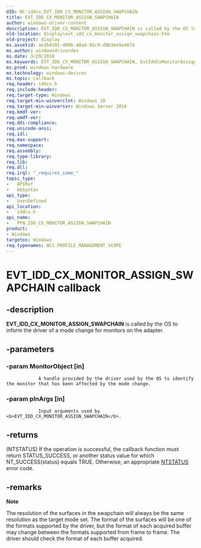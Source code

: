 ```yaml
---
UID: NC:iddcx.EVT_IDD_CX_MONITOR_ASSIGN_SWAPCHAIN
title: EVT_IDD_CX_MONITOR_ASSIGN_SWAPCHAIN
author: windows-driver-content
description: EVT_IDD_CX_MONITOR_ASSIGN_SWAPCHAIN is called by the OS to inform the driver of a mode change for monitors on the adapter.
old-location: display\evt_idd_cx_monitor_assign_swapchain.htm
old-project: display
ms.assetid: ae3b4101-d006-48ad-91c9-d9b3ee9a4674
ms.author: windowsdriverdev
ms.date: 3/29/2018
ms.keywords: EVT_IDD_CX_MONITOR_ASSIGN_SWAPCHAIN, EvtIddCxMonitorAssignSwapchain, EvtIddCxMonitorAssignSwapchain callback function [Display Devices], PFN_IDD_CX_MONITOR_ASSIGN_SWAPCHAIN, PFN_IDD_CX_MONITOR_ASSIGN_SWAPCHAIN callback function pointer [Display Devices], display.evt_idd_cx_monitor_assign_swapchain, iddcx/EvtIddCxMonitorAssignSwapchain
ms.prod: windows-hardware
ms.technology: windows-devices
ms.topic: callback
req.header: iddcx.h
req.include-header: 
req.target-type: Windows
req.target-min-winverclnt: Windows 10
req.target-min-winversvr: Windows Server 2016
req.kmdf-ver: 
req.umdf-ver: 
req.ddi-compliance: 
req.unicode-ansi: 
req.idl: 
req.max-support: 
req.namespace: 
req.assembly: 
req.type-library: 
req.lib: 
req.dll: 
req.irql: "_requires_same_"
topic_type:
-	APIRef
-	kbSyntax
api_type:
-	UserDefined
api_location:
-	iddcx.h
api_name:
-	PFN_IDD_CX_MONITOR_ASSIGN_SWAPCHAIN
product:
- Windows
targetos: Windows
req.typenames: WCS_PROFILE_MANAGEMENT_SCOPE
---
```


# EVT_IDD_CX_MONITOR_ASSIGN_SWAPCHAIN callback


## -description


<b>EVT_IDD_CX_MONITOR_ASSIGN_SWAPCHAIN</b> is called by the OS to inform the driver of a mode change for monitors on the adapter.


## -parameters




### -param MonitorObject [in]


                    
                A handle provided by the driver used by the OS to identify the monitor that has been affected by the mode change.


### -param pInArgs [in]


                    
                Input arguments used by <b>EVT_IDD_CX_MONITOR_ASSIGN_SWAPCHAIN</b>.


## -returns




(NTSTATUS) If the operation is successful, the callback function must return STATUS_SUCCESS, or another status value for which NT_SUCCESS(status) equals TRUE. Otherwise, an appropriate <a href="https://msdn.microsoft.com/7792201b-63bb-4db5-803d-2af02893d505">NTSTATUS</a> error code. 
                    




## -remarks



<div class="alert"><b>Note</b>  <p class="note">The resolution of the surfaces in the swapchain will always be the same resolution as the target mode set.
        The format of the surfaces will be one of the formats supported by the driver, but the format of each acquired buffer may
        change between the formats supported from frame to frame. The driver should check the format of each buffer acquired.

</div>
<div> </div>


